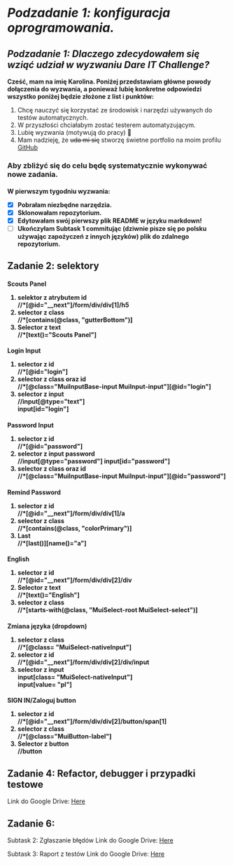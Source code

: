 ## <h1> _Podzadanie 1: konfiguracja oprogramowania._

### <h2> _Podzadanie 1: Dlaczego zdecydowałem się wziąć udział w wyzwaniu Dare IT Challenge?_

**Cześć, mam na imię Karolina. Poniżej przedstawiam główne powody dołączenia do wyzwania,
a ponieważ lubię konkretne odpowiedzi wszystko poniżej będzie złożone z list i punktów:**

1. Chcę nauczyć się korzystać ze środowisk i narzędzi używanych do testów automatycznych.
2. W przyszłości chciałabym zostać testerem automatyzującym.
3. Lubię wyzwania (motywują do pracy) 🙂
4. Mam nadzieję, że ~~uda mi się~~ stworzę świetne portfolio na moim profilu [GitHub](https://github.com/rkarolina)

<h3>Aby zbliżyć się do celu będę systematycznie wykonywać nowe zadania.
<h4>W pierwszym tygodniu wyzwania:

- [x] Pobrałam niezbędne narzędzia.
- [x] Sklonowałam repozytorium.
- [x] Edytowałam swój pierwszy plik README w języku markdown!
- [ ] Ukończyłam Subtask 1 commitując (dziwnie pisze się po polsku używając zapożyczeń z innych języków) plik do zdalnego repozytorium.

### <h2> Zadanie 2: selektory

<h4> Scouts Panel

1. selektor z atrybutem id <br/>
   //*[@id="__next"]/form/div/div[1]/h5
2. selector z class<br/>
   //*[contains(@class, "gutterBottom")]
3. Selector z text<br/>
   //*[text()="Scouts Panel"]

<h4>Login Input 

1. selector z id<br/>
//*[@id="login"]
2. selector z class oraz id<br/>
//*[@class="MuiInputBase-input MuiInput-input"][@id="login"] 
3. selector z input<br/>
//input[@type="text"]<br/>
input[id="login"]

<h4> Password Input

1. selector z id <br/>
   //*[@id="password"]
2. selector z input password<br/>
   //input[@type="password"]
   input[id="password"]
3. selector z class oraz id<br/>
   //*[@class="MuiInputBase-input MuiInput-input"][@id="password"]

<h4> Remind Password

1. selector z id <br/>
   //*[@id="__next"]/form/div/div[1]/a
2. selector z class<br/>
   //*[contains(@class, "colorPrimary")]
3. Last<br/>
   //*[last()][name()="a"]

<h4> English

1. selector z id<br/>
   //*[@id="__next"]/form/div/div[2]/div
2. Selector z text<br/>
   //*[text()="English"]
3. selector z class<br/>
   //*[starts-with(@class, "MuiSelect-root MuiSelect-select")]

<h4> Zmiana języka (dropdown)

1. selector z class<br/>
   //*[@class= "MuiSelect-nativeInput"]
2. selector z id<br/>
   //*[@id="__next"]/form/div/div[2]/div/input
3. selector z input<br/>
   input[class= "MuiSelect-nativeInput"]<br/>
   input[value= "pl"]

<h4>SIGN IN/Zaloguj button

1. selector z id<br/>
//*[@id="__next"]/form/div/div[2]/button/span[1]
2. selector z class<br/>
//*[@class="MuiButton-label"]
3. Selector z button<br/>
//button

### <h2> Zadanie 4: Refactor, debugger i przypadki testowe
Link do Google Drive: [Here](https://drive.google.com/drive/folders/1Ran9GG_hgc1ndgp329C0nR6x7XVIvla5?usp=drive_link)

### <h2> ﻿Zadanie 6: ﻿
Subtask 2: Zgłaszanie błędów
Link do Google Drive: [Here](https://drive.google.com/drive/folders/1RSEK60i_cfWxJxVkaQcRkpO-BhqzUcYi?usp=drive_link)

﻿Subtask 3: Raport z testów
Link do Google Drive: [Here](https://drive.google.com/drive/folders/1Q_FLVSkBQQV0HUVxH-FWU8VjpoOrpBng?usp=drive_link)
